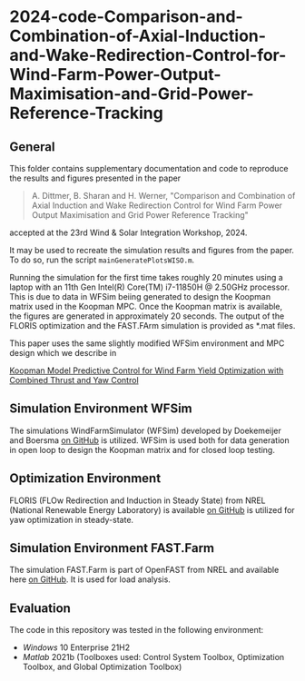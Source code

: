 # 2024-code-Comparison-and-Combination-of-Axial-Induction-and-Wake-Redirection-Control-for-Wind-Farm-Power-Output-Maximisation-and-Grid-Power-Reference-Tracking

## General

This folder contains supplementary documentation and code to reproduce the results and figures presented in the paper 

> A. Dittmer, B. Sharan and H. Werner, "Comparison and Combination of Axial Induction and Wake Redirection Control for Wind Farm Power Output Maximisation and Grid Power Reference Tracking"

accepted at the 23rd Wind & Solar Integration Workshop, 2024.

It may be used to recreate the simulation results and figures from the paper. To do so, run the script `mainGeneratePlotsWISO.m`.

Running the simulation for the first time takes roughly 20 minutes using a laptop with an 11th Gen Intel(R) Core(TM) i7-11850H @ 2.50GHz processor. 
This is due to data in WFSim beiing generated to design the Koopman matrix used in the Koopman MPC. Once the Koopman matrix is available, the figures are generated in approximately 20 seconds.
The output of the FLORIS optimization and the FAST.FArm simulation is provided as *.mat files.  

This paper uses the same slightly modified WFSim environment and MPC design which we describe in  

[Koopman Model Predictive Control for Wind Farm Yield Optimization with Combined Thrust and Yaw Control](https://www.sciencedirect.com/science/article/pii/S2405896323014209)

## Simulation Environment WFSim

The simulations WindFarmSimulator (WFSim) developed by Doekemeijer and Boersma [on GitHub](https://github.com/TUDelft-DataDrivenControl/WFSim) is utilized.
WFSim is used both for data generation in open loop to design the Koopman matrix and for closed loop testing.

## Optimization Environment
FLORIS (FLOw Redirection and Induction in Steady State) from NREL (National Renewable Energy Laboratory) is available [on GitHub](https://github.com/NREL/floris) is utilized for yaw optimization in steady-state. 


## Simulation Environment FAST.Farm
The simulation FAST.Farm is part of OpenFAST from NREL and available here [on GitHub](https://github.com/OpenFAST/openfast). It is used for load analysis.

## Evaluation 

The code in this repository was tested in the following environment:

* *Windows* 10 Enterprise 21H2
* *Matlab* 2021b (Toolboxes used: Control System Toolbox, Optimization Toolbox, and Global Optimization Toolbox)


